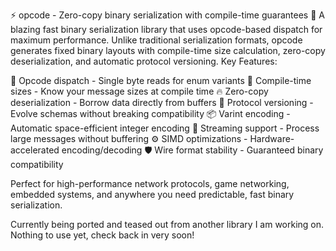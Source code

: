 ⚡ opcode - Zero-copy binary serialization with compile-time guarantees 🎩
A blazing fast binary serialization library that uses opcode-based dispatch for maximum performance. Unlike traditional serialization formats, opcode generates fixed binary layouts with compile-time size calculation, zero-copy deserialization, and automatic protocol versioning.
Key Features:

🚀 Opcode dispatch - Single byte reads for enum variants
📐 Compile-time sizes - Know your message sizes at compile time
🔥 Zero-copy deserialization - Borrow data directly from buffers
🔄 Protocol versioning - Evolve schemas without breaking compatibility
📦 Varint encoding - Automatic space-efficient integer encoding
🌊 Streaming support - Process large messages without buffering
⚙️ SIMD optimizations - Hardware-accelerated encoding/decoding
🛡️ Wire format stability - Guaranteed binary compatibility

Perfect for high-performance network protocols, game networking, embedded systems, and anywhere you need predictable, fast binary serialization.

Currently being ported and teased out from another library I am working on. Nothing to use yet, check back in very soon!